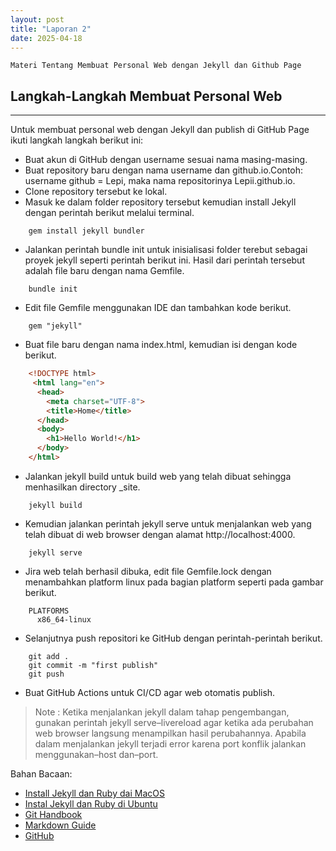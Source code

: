 ```yaml
---
layout: post
title: "Laporan 2"
date: 2025-04-18
---
```


    Materi Tentang Membuat Personal Web dengan Jekyll dan Github Page

## Langkah-Langkah Membuat Personal Web

---

Untuk membuat personal web dengan Jekyll dan publish di GitHub Page ikuti langkah
langkah berikut ini:

- Buat akun di GitHub dengan username sesuai nama masing-masing.
- Buat repository baru dengan nama username dan github.io.Contoh: username github = Lepi, maka nama repositorinya Lepii.github.io.
- Clone repository tersebut ke lokal.
- Masuk ke dalam folder repository tersebut kemudian install Jekyll dengan perintah berikut melalui terminal.

```
    gem install jekyll bundler
```

- Jalankan perintah bundle init untuk inisialisasi folder terebut sebagai proyek 
jekyll seperti perintah berikut ini. Hasil dari perintah tersebut adalah file baru
dengan nama Gemfile.

```
    bundle init
```

- Edit file Gemfile menggunakan IDE dan tambahkan kode berikut.

```
    gem "jekyll"
```

- Buat file baru dengan nama index.html, kemudian isi dengan kode berikut.

```html
    <!DOCTYPE html>
     <html lang="en">
      <head>
        <meta charset="UTF-8">
        <title>Home</title>
      </head>
      <body>
        <h1>Hello World!</h1>
      </body>
    </html>
```

- Jalankan jekyll build untuk build web yang telah dibuat sehingga menhasilkan
directory _site.

```
    jekyll build
```

- Kemudian jalankan perintah jekyll serve untuk menjalankan web yang telah
dibuat di web browser dengan alamat http://localhost:4000.

```
    jekyll serve
```

- Jira web telah berhasil dibuka, edit file Gemfile.lock dengan menambahkan
platform linux pada bagian platform seperti pada gambar berikut.

```
    PLATFORMS
      x86_64-linux
```

- Selanjutnya push repositori ke GitHub dengan perintah-perintah berikut.

```
    git add .
    git commit -m "first publish"
    git push
```

- Buat GitHub Actions untuk CI/CD agar web otomatis publish.

>Note : Ketika menjalankan jekyll dalam tahap pengembangan, gunakan perintah
jekyll serve–livereload agar ketika ada perubahan web browser langsung
menampilkan hasil perubahannya. Apabila dalam menjalankan jekyll terjadi
error karena port konflik jalankan menggunakan–host dan–port.

Bahan Bacaan:
- [Install Jekyll dan Ruby dai MacOS](https://jekyllrb.com/docs/installation/macos/)
- [Instal Jekyll dan Ruby di Ubuntu](https://jekyllrb.com/docs/installation/ubuntu/)
- [Git Handbook](https://docs.github.com/en/get-started/using-git/about-git)
- [Markdown Guide](https://www.markdownguide.org/)
- [GitHub](https://github.com/)